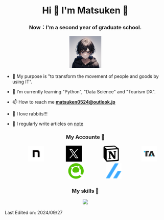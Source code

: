 <h1 align="center">
  Hi 👋 I'm Matsuken 🐰 
</a></h1>

<h3 align="center">
  Now：I'm a second year of graduate school.
</h3>

<p align="center">
  <img src="./images/matsuken.png" alt="まつけん" width="100" height="100">
</p>

- 🔭 My purpose is "to transform the movement of people and goods by using IT".

- 🌱 I’m currently learning "Python", "Data Science" and "Tourism DX".

- 📫 How to reach me **matsuken0524@outlook.jp**

- 🐰 I love rabbits!!!

- 📝 I regularly write articles on [note](https://note.com/matsuken_rabbit)


<!-- My Accounte START -->
<p align="center">
<h3 align="center" >
  My Accounte 🔗 
</h3>
 <div align="center"  class="icons-social" style="margin-left: 10px;">
  <a style="margin-left: 50px;"  target="_blank" href="https://note.com/matsuken_rabbit/">
    <img src="./images/note_icon.png" width="50" height="50"></a>　
  <a style="margin-left: 50px;"  target="_blank" href="https://x.com/Matsuken_IT">
    <img src="./images/X.jpg" width="50" height="50"></a>　
  <a style="margin-left: 50px;"  target="_blank" href="https://www.notion.so/ja/@matsuken">
    <img src="./images/Notion-logo.svg.png" width="50" height="50"></a>　
  <a style="margin-left: 50px;"  target="_blank" href="https://tensor.art/u/776126476427727611">
    <img src="./images/tensorart.png" width="50" height="50"></a>　
  <a style="margin-left: 50px;"  target="_blank" href="https://qiita.com/MatsuKen_IT">
    <img src="./images/qiita.png" width="50" height="50"></a>　
  <a style="margin-left: 50px;"  target="_blank" href="https://zenn.dev/matsuken_it">
    <img src="./images/zenn.png" width="50" height="50"></a>
 </div>
</p>
<!-- My Account END -->

<!--My Skills -->
<h3 align="center" >
  My skills 😤
</h3>
<p align="center">
  <a href="https://skillicons.dev">
    <img src="https://skillicons.dev/icons?i=windows,pwsh,anaconda,c,latex,linux,linkedin,notion,octave,git,docker,github,md,py,vscode,ubuntu&perline=8" />
  </a>
</p>
<!--My using Tools and techniques that I am familiar with END-->

Last Edited on: 2024/09/27
